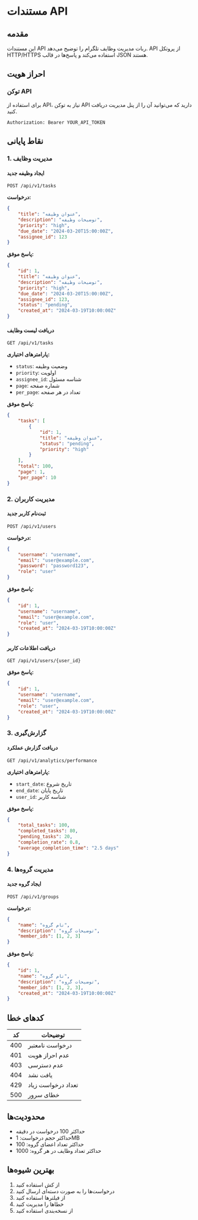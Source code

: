 # مستندات API

## مقدمه

این مستندات API ربات مدیریت وظایف تلگرام را توضیح می‌دهد. API از پروتکل HTTP/HTTPS استفاده می‌کند و پاسخ‌ها در قالب JSON هستند.

## احراز هویت

### توکن API
برای استفاده از API، نیاز به توکن API دارید که می‌توانید آن را از پنل مدیریت دریافت کنید.

```http
Authorization: Bearer YOUR_API_TOKEN
```

## نقاط پایانی

### 1. مدیریت وظایف

#### ایجاد وظیفه جدید
```http
POST /api/v1/tasks
```

**درخواست:**
```json
{
    "title": "عنوان وظیفه",
    "description": "توضیحات وظیفه",
    "priority": "high",
    "due_date": "2024-03-20T15:00:00Z",
    "assignee_id": 123
}
```

**پاسخ موفق:**
```json
{
    "id": 1,
    "title": "عنوان وظیفه",
    "description": "توضیحات وظیفه",
    "priority": "high",
    "due_date": "2024-03-20T15:00:00Z",
    "assignee_id": 123,
    "status": "pending",
    "created_at": "2024-03-19T10:00:00Z"
}
```

#### دریافت لیست وظایف
```http
GET /api/v1/tasks
```

**پارامترهای اختیاری:**
- `status`: وضعیت وظیفه
- `priority`: اولویت
- `assignee_id`: شناسه مسئول
- `page`: شماره صفحه
- `per_page`: تعداد در هر صفحه

**پاسخ موفق:**
```json
{
    "tasks": [
        {
            "id": 1,
            "title": "عنوان وظیفه",
            "status": "pending",
            "priority": "high"
        }
    ],
    "total": 100,
    "page": 1,
    "per_page": 10
}
```

### 2. مدیریت کاربران

#### ثبت‌نام کاربر جدید
```http
POST /api/v1/users
```

**درخواست:**
```json
{
    "username": "username",
    "email": "user@example.com",
    "password": "password123",
    "role": "user"
}
```

**پاسخ موفق:**
```json
{
    "id": 1,
    "username": "username",
    "email": "user@example.com",
    "role": "user",
    "created_at": "2024-03-19T10:00:00Z"
}
```

#### دریافت اطلاعات کاربر
```http
GET /api/v1/users/{user_id}
```

**پاسخ موفق:**
```json
{
    "id": 1,
    "username": "username",
    "email": "user@example.com",
    "role": "user",
    "created_at": "2024-03-19T10:00:00Z"
}
```

### 3. گزارش‌گیری

#### دریافت گزارش عملکرد
```http
GET /api/v1/analytics/performance
```

**پارامترهای اختیاری:**
- `start_date`: تاریخ شروع
- `end_date`: تاریخ پایان
- `user_id`: شناسه کاربر

**پاسخ موفق:**
```json
{
    "total_tasks": 100,
    "completed_tasks": 80,
    "pending_tasks": 20,
    "completion_rate": 0.8,
    "average_completion_time": "2.5 days"
}
```

### 4. مدیریت گروه‌ها

#### ایجاد گروه جدید
```http
POST /api/v1/groups
```

**درخواست:**
```json
{
    "name": "نام گروه",
    "description": "توضیحات گروه",
    "member_ids": [1, 2, 3]
}
```

**پاسخ موفق:**
```json
{
    "id": 1,
    "name": "نام گروه",
    "description": "توضیحات گروه",
    "member_ids": [1, 2, 3],
    "created_at": "2024-03-19T10:00:00Z"
}
```

## کدهای خطا

| کد | توضیحات |
|----|----------|
| 400 | درخواست نامعتبر |
| 401 | عدم احراز هویت |
| 403 | عدم دسترسی |
| 404 | یافت نشد |
| 429 | تعداد درخواست زیاد |
| 500 | خطای سرور |

## محدودیت‌ها

- حداکثر 100 درخواست در دقیقه
- حداکثر حجم درخواست: 1MB
- حداکثر تعداد اعضای گروه: 100
- حداکثر تعداد وظایف در هر گروه: 1000

## بهترین شیوه‌ها

1. از کش استفاده کنید
2. درخواست‌ها را به صورت دسته‌ای ارسال کنید
3. از فیلترها استفاده کنید
4. خطاها را مدیریت کنید
5. از نسخه‌بندی استفاده کنید 